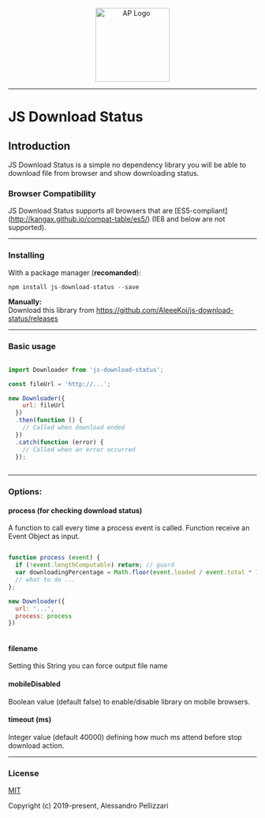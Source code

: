<p align="center">
  <a href="http://alessandropellizzari.it" target="_blank" rel="noopener noreferrer">
    <img height="150" src="http://alessandropellizzari.it/github/alessandro_pellizzari.png" alt="AP Logo" />
  </a>
</p>

---

# JS Download Status

## Introduction

JS Download Status is a simple no dependency library you will be able to download file from browser and show downloading status.

### Browser Compatibility

JS Download Status supports all browsers that are [ES5-compliant] (http://kangax.github.io/compat-table/es5/) (IE8 and below are not supported).

---

### Installing

With a package manager (**recomanded**): 
```js
npm install js-download-status --save 
```

**Manually:**  
Download this library from https://github.com/AleeeKoi/js-download-status/releases

---

### Basic usage

```js

import Downloader from 'js-download-status';

const fileUrl = 'http://...';

new Downloader({ 
    url: fileUrl
  })
  .then(function () {
    // Called when download ended
  })
  .catch(function (error) {
    // Called when an error occurred
  });
  
```

---

### Options:

#### process (for checking download status)
A function to call every time a process event is called. Function receive an Event Object as input.

```js

function process (event) {
  if (!event.lengthComputable) return; // guard
  var downloadingPercentage = Math.floor(event.loaded / event.total * 100);
  // what to do ...
};

new Downloader({ 
  url: '...',
  process: process
})
  
```

#### filename
Setting this String you can force output file name

#### mobileDisabled
Boolean value (default false) to enable/disable library on mobile browsers.

#### timeout (ms)
Integer value (default 40000) defining how much ms attend before stop download action.

--- 

### License

[MIT](http://opensource.org/licenses/MIT)

Copyright (c) 2019-present, Alessandro Pellizzari
